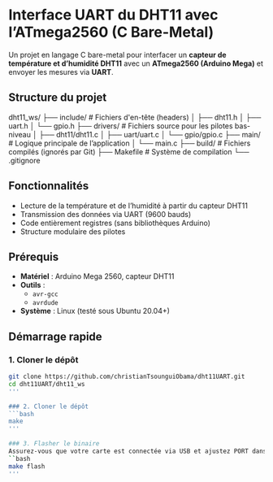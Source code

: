 # Interface UART du DHT11 avec l’ATmega2560 (C Bare-Metal)

Un projet en langage C bare-metal pour interfacer un **capteur de température et d’humidité DHT11** avec un **ATmega2560 (Arduino Mega)** et envoyer les mesures via **UART**.

## Structure du projet
dht11_ws/ ├── include/ # Fichiers d'en-tête (headers) 
		  │ ├── dht11.h 
	      │ ├── uart.h 
		  │ └── gpio.h 
          ├── drivers/ # Fichiers source pour les pilotes bas-niveau 
          │ ├── dht11/dht11.c 
	      │ ├── uart/uart.c
		  │ └── gpio/gpio.c
		  ├── main/ # Logique principale de l’application 
          │ └── main.c 
		  ├── build/ # Fichiers compilés (ignorés par Git) 
		  ├── Makefile # Système de compilation 
		  └── .gitignore
## Fonctionnalités

- Lecture de la température et de l’humidité à partir du capteur DHT11
- Transmission des données via UART (9600 bauds)
- Code entièrement registres (sans bibliothèques Arduino)
- Structure modulaire des pilotes

## Prérequis

- **Matériel** : Arduino Mega 2560, capteur DHT11
- **Outils** :
  - `avr-gcc`
  - `avrdude`
- **Système** : Linux (testé sous Ubuntu 20.04+)

## Démarrage rapide

### 1. Cloner le dépôt

```bash
git clone https://github.com/christianTsounguiObama/dht11UART.git
cd dht11UART/dht11_ws
'''

### 2. Cloner le dépôt
```bash
make
'''

### 3. Flasher le binaire
Assurez-vous que votre carte est connectée via USB et ajustez PORT dans le Makefile si nécessaire.
``bash
make flash
'''










